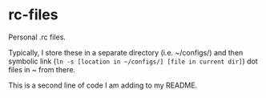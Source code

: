 # rc-files
Personal .rc files.

Typically, I store these in a separate directory (i.e. ~/configs/) and then symbolic link (`ln -s [location in ~/configs/] [file in current dir]`) dot files in ~ from there.

This is a second line of code I am adding to my README.
